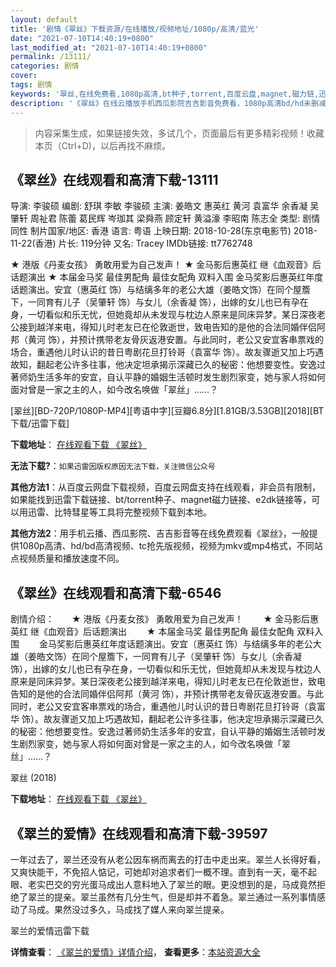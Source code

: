 ```yaml
---
layout: default
title: '剧情《翠丝》下载资源/在线播放/视频地址/1080p/高清/蓝光'
date: "2021-07-10T14:40:19+0800"
last_modified_at: "2021-07-10T14:40:19+0800"
permalink: /13111/
categories: 剧情
cover:
tags: 剧情
keywords: '翠丝,在线免费看,1080p高清,bt种子,torrent,百度云盘,magnet,磁力链,迅雷下载资源'
description: '《翠丝》在线云播放手机西瓜影院吉吉影音免费看，1080p高清bd/hd未删减完整版和tc抢先枪版，mkv/mp4格式，附带bt/torrent种子、magnet/磁力链、百度云盘、网盘资源迅雷下载链接'
---
```


>内容采集生成，如果链接失效，多试几个，页面最后有更多精彩视频！收藏本页（Ctrl+D)，以后再找不麻烦。


## 《翠丝》在线观看和高清下载-13111

导演: 李骏硕 编剧: 舒琪 李敏 李骏硕 主演: 姜皓文 惠英红 黄河 袁富华 余香凝 吴肇轩 周祉君 陈蕾 葛民辉 岑珈其 梁舜燕 顾定轩 黄溢濠 李昭南 陈志全 类型: 剧情 同性 制片国家/地区: 香港 语言: 粤语 上映日期: 2018-10-28(东京电影节) 2018-11-22(香港) 片长: 119分钟 又名: Tracey IMDb链接: tt7762748

★ 港版《丹麦女孩》 勇敢用爱为自己发声！ ★ 金马影后惠英红 继《血观音》后话题演出 ★ 本届金马奖 最佳男配角 最佳女配角 双料入围 金马奖影后惠英红年度话题演出。安宜（惠英红 饰）与结缡多年的老公大雄（姜皓文饰）在同个屋簷下，一同育有儿子（吴肇轩 饰）与女儿（余香凝 饰），出嫁的女儿也已有孕在身，一切看似和乐无忧，但她竟却从未发现与枕边人原来是同床异梦。某日深夜老公接到越洋来电，得知儿时老友已在伦敦逝世，致电告知的是他的合法同婚伴侣阿邦（黄河 饰），并预计携带老友骨灰返港安置。与此同时，老公又安宜客串票戏的场合，重遇他儿时认识的昔日粤剧花旦打铃哥（袁富华 饰）。故友骤逝又加上巧遇故知，翻起老公许多往事，他决定坦承揭示深藏已久的秘密：他想要变性。安逸过著师奶生活多年的安宜，自认平静的婚姻生活顿时发生剧烈家变，她与家人将如何面对曾是一家之主的人，如今改名唤做「翠丝」……？


[翠丝][BD-720P/1080P-MP4][粤语中字][豆瓣6.8分][1.81GB/3.53GB][2018][BT下载/迅雷下载]

**下载地址**： [在线观看下载 《翠丝》](https://www.btdx8.com/torrent/cs_2018-2.html) 


**无法下载?**：`如果迅雷因版权原因无法下载，关注微信公众号 `

**其他方法1**：从百度云网盘下载视频，百度云网盘支持在线观看，非会员有限制，如果能找到迅雷下载链接、bt/torrent种子、magnet磁力链接、e2dk链接等，可以用迅雷、比特彗星等工具将完整视频下载到本地。

**其他方法2**：用手机云播、西瓜影院、吉吉影音等在线免费观看《翠丝》，一般提供1080p高清、hd/bd高清视频、tc抢先版视频，视频为mkv或mp4格式，不同站点视频质量和播放速度不同。


## 《翠丝》在线观看和高清下载-6546

剧情介绍：　　★ 港版《丹麦女孩》 勇敢用爱为自己发声！ 　　★ 金马影后惠英红 继《血观音》后话题演出 　　★ 本届金马奖 最佳男配角 最佳女配角 双料入围 　　金马奖影后惠英红年度话题演出。安宜（惠英红 饰）与结缡多年的老公大雄（姜皓文饰）在同个屋簷下，一同育有儿子（吴肇轩 饰）与女儿（余香凝 饰），出嫁的女儿也已有孕在身，一切看似和乐无忧，但她竟却从未发现与枕边人原来是同床异梦。某日深夜老公接到越洋来电，得知儿时老友已在伦敦逝世，致电告知的是他的合法同婚伴侣阿邦（黄河 饰），并预计携带老友骨灰返港安置。与此同时，老公又安宜客串票戏的场合，重遇他儿时认识的昔日粤剧花旦打铃哥（袁富华 饰）。故友骤逝又加上巧遇故知，翻起老公许多往事，他决定坦承揭示深藏已久的秘密：他想要变性。安逸过著师奶生活多年的安宜，自认平静的婚姻生活顿时发生剧烈家变，她与家人将如何面对曾是一家之主的人，如今改名唤做「翠丝」……？


翠丝 (2018)

**下载地址**： [在线观看下载 《翠丝》](https://www.btbtdy.me/btdy/dy14735.html) 


## 《翠兰的爱情》在线观看和高清下载-39597

一年过去了，翠兰还没有从老公因车祸而离去的打击中走出来。翠兰人长得好看，又爽快能干，不免招人惦记，可她却对追求者们一概不理。直到有一天，毫不起眼、老实巴交的穷光蛋马成出人意料地入了翠兰的眼。更没想到的是，马成竟然拒绝了翠兰的提亲。翠兰虽然有几分生气，但是却并不着急。翠兰通过一系列事情感动了马成。果然没过多久，马成找了媒人来向翠兰提亲。<!---剧情end--->


翠兰的爱情迅雷下载

**详情查看**： [《翠兰的爱情》详情介绍](/movie/39597/)， **查看更多**：[本站资源大全](/movie/t/all/)

